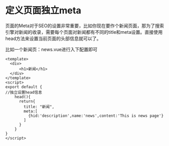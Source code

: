 # 定义页面独立meta

页面的Meta对于SEO的设置非常重要，比如你现在要作个新闻页面，那为了搜索引擎对新闻的收录，需要每个页面对新闻都有不同的title和meta设置。直接使用head方法来设置当前页面的头部信息就可以了。

比如一个新闻页：news.vue进行入下配置即可

```
<template>
  <div>
      <h1>新闻</h1>
  </div>
</template>
<script>
export default {
//独立设置head信息
  	head(){
      return{
        title: "新闻",
        meta:[
          {hid:'description',name:'news',content:'This is news page'}
        ]
      }
    }
}
</script>
```